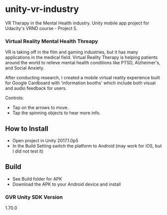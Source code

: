 # unity-vr-industry
VR Therapy in the Mental Health industry. Unity mobile app project for Udacity's VRND course - Project 5.

### Virtual Reality Mental Health Threapy
VR is taking off in the film and gaming industries, but it has many applications in the medical field. Virtual Reality Therapy is helping patients around the world to relieve mental health conditions like PTSD, Alzheimer's, and Social Anxiety.

After conducting research, I created a mobile virtual reality experience built for Google Cardboard with 'information booths' which include both visual and audio feedback for users.

Controls: 
 * Tap on the arrows to move.
 * Tap the spinning objects to hear more info.

## How to Install
 * Open project in Unity 2017.1.0p5 
 * In the Build Setting switch the platform to Android (may work for iOS, but I did not test it)
 
## Build
 * See Build folder for APK
 * Download the APK to your Android device and install

### GVR Unity SDK Version
1.70.0
